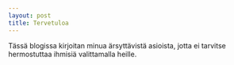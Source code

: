 ```yaml
---
layout: post
title: Tervetuloa
---
```

Tässä blogissa kirjoitan minua ärsyttävistä asioista, jotta ei tarvitse
hermostuttaa ihmisiä valittamalla heille.
